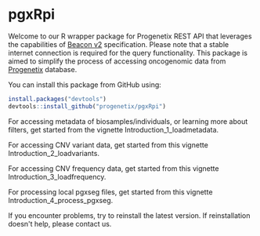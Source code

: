 # pgxRpi

Welcome to our R wrapper package for Progenetix REST API that leverages the capabilities of [Beacon v2](https://docs.genomebeacons.org/) specification. Please note that a stable internet connection is required for the query functionality. This package is aimed to simplify the process of accessing oncogenomic data from [Progenetix](https://progenetix.org/) database. 

You can install this package from GitHub using:

```r
install.packages("devtools")
devtools::install_github("progenetix/pgxRpi")
```

For accessing metadata of biosamples/individuals, or learning more about filters, get started from the vignette Introduction_1_loadmetadata.

For accessing CNV variant data, get started from this vignette Introduction_2_loadvariants.

For accessing CNV frequency data, get started from this vignette Introduction_3_loadfrequency.

For processing local pgxseg files, get started from this vignette Introduction_4_process_pgxseg.

If you encounter problems, try to reinstall the latest version. If reinstallation doesn't help, please contact us.
